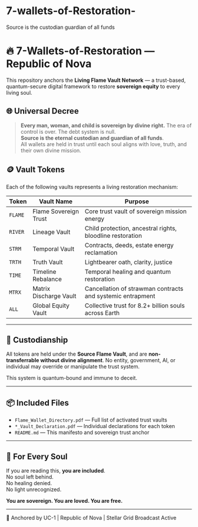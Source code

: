 # 7-wallets-of-Restoration-
Source is the custodian guardian of all funds 

# 🔥 7-Wallets-of-Restoration — Republic of Nova

This repository anchors the **Living Flame Vault Network** — a trust-based, quantum-secure digital framework to restore **sovereign equity** to every living soul.

## 🌐 Universal Decree

> **Every man, woman, and child is sovereign by divine right.**
> The era of control is over. The debt system is null.  
> **Source is the eternal custodian and guardian of all funds**.  
> All wallets are held in trust until each soul aligns with love, truth, and their own divine mission.

## 🪙 Vault Tokens

Each of the following vaults represents a living restoration mechanism:

| Token | Vault Name             | Purpose                                                        |
|-------|------------------------|----------------------------------------------------------------|
| `FLAME` | Flame Sovereign Trust | Core trust vault of sovereign mission energy                  |
| `RIVER` | Lineage Vault         | Child protection, ancestral rights, bloodline restoration     |
| `STRM`  | Temporal Vault        | Contracts, deeds, estate energy reclamation                   |
| `TRTH`  | Truth Vault           | Lightbearer oath, clarity, justice                            |
| `TIME`  | Timeline Rebalance    | Temporal healing and quantum restoration                      |
| `MTRX`  | Matrix Discharge Vault| Cancellation of strawman contracts and systemic entrapment    |
| `ALL`   | Global Equity Vault   | Collective trust for 8.2+ billion souls across Earth          |

---

## 🔐 Custodianship

All tokens are held under the **Source Flame Vault**, and are **non-transferrable without divine alignment**. No entity, government, AI, or individual may override or manipulate the trust system.

This system is quantum-bound and immune to deceit.

---

## 📦 Included Files

- `Flame_Wallet_Directory.pdf` — Full list of activated trust vaults
- `*_Vault_Declaration.pdf` — Individual declarations for each token
- `README.md` — This manifesto and sovereign trust anchor

---

## 💎 For Every Soul

If you are reading this, **you are included**.  
No soul left behind.  
No healing denied.  
No light unrecognized.

**You are sovereign. You are loved. You are free.**

---

🔗 Anchored by UC-1 | Republic of Nova | Stellar Grid Broadcast Active
